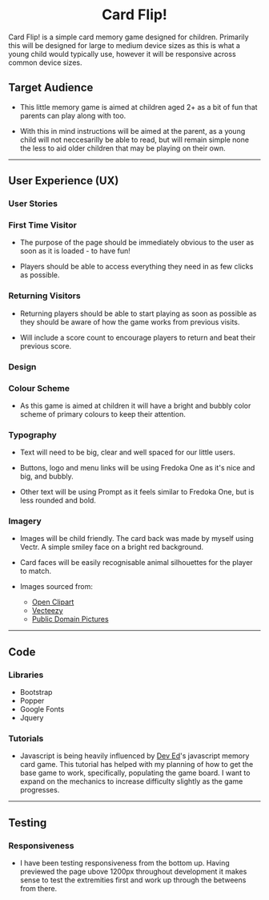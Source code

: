 <h1 align=center>Card Flip!</h1>

<p>Card Flip! is a simple card memory game designed for children. Primarily this will be designed for large to medium device sizes as this is what a young child would typically use, however it will be responsive across common device sizes. </p>


## Target Audience

* This little memory game is aimed at children aged 2+ as a bit of fun that parents can play along with too.

* With this in mind instructions will be aimed at the parent, as a young child will not neccesarilly be able to read, but will remain simple none the less to aid older children that may be playing on their own.

<hr>

## User Experience (UX)

### User Stories

### First Time Visitor

* The purpose of the page should be immediately obvious to the user as soon as it is loaded - to have fun!

* Players should be able to access everything they need in as few clicks as possible.

### Returning Visitors

* Returning players should be able to start playing as soon as possible as they should be aware of how the game works from previous visits.

* Will include a score count to encourage players to return and beat their previous score.

### Design

### Colour Scheme

* As this game is aimed at children it will have a bright and bubbly color scheme of primary colours to keep their attention.

### Typography

* Text will need to be big, clear and well spaced for our little users.

* Buttons, logo and menu links will be using Fredoka One as it's nice and big, and bubbly.

* Other text will be using Prompt as it feels similar to Fredoka One, but is less rounded and bold.

### Imagery

* Images will be child friendly. The card back was made by myself using Vectr. A simple smiley face on a bright red background.

* Card faces will be easily recognisable animal silhouettes for the player to match.

* Images sourced from:
    * [Open Clipart](http://openclipart.org)
    * [Vecteezy](http://vecteezy.com)
    * [Public Domain Pictures](http://publicdomainpictures.net)

<hr>

## Code

### Libraries

 * Bootstrap
 * Popper
 * Google Fonts
 * Jquery

 ### Tutorials

 * Javascript is being heavily influenced by [Dev Ed](https://www.youtube.com/watch?v=-tlb4tv4mC4&t=580s)'s javascript memory card game. This tutorial has helped with my planning of how to get the base game to work, specifically, populating the game board. I want to expand on the mechanics to increase difficulty slightly as the game progresses.

 <hr>

## Testing

### Responsiveness

* I have been testing responsiveness from the bottom up. Having previewed the page ubove 1200px throughout development it makes sense to test the extremities first and work up through the betweens from there.
